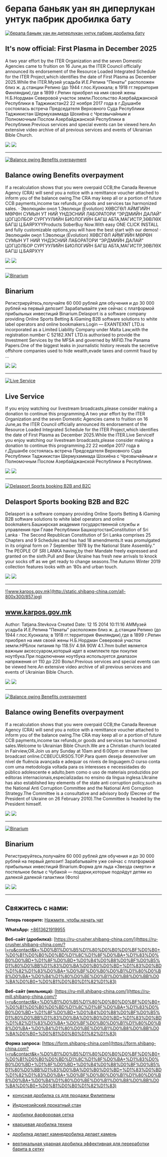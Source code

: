 # берапа баньяк уан ян диперлукан унтук пабрик дробилка бату

<a href="https://swt.shibang-china.com/?l=ru&img&k=%D0%B1%D0%B5%D1%80%D0%B0%D0%BF%D0%B0+%D0%B1%D0%B0%D0%BD%D1%8C%D1%8F%D0%BA+%D1%83%D0%B0%D0%BD+%D1%8F%D0%BD+%D0%B4%D0%B8%D0%BF%D0%B5%D1%80%D0%BB%D1%83%D0%BA%D0%B0%D0%BD+%D1%83%D0%BD%D1%82%D1%83%D0%BA+%D0%BF%D0%B0%D0%B1%D1%80%D0%B8%D0%BA+%D0%B4%D1%80%D0%BE%D0%B1%D0%B8%D0%BB%D0%BA%D0%B0+%D0%B1%D0%B0%D1%82%D1%83" target="_blank">![берапа баньяк уан ян диперлукан унтук пабрик дробилка бату](http://static.shibang-china.com/all-800x300/472.jpg)</a>

## It's now official: First Plasma in December 2025
A two year effort by the ITER Organization and the seven Domestic Agencies came to fruition on 16 June,as the ITER Council officially announced its endorsement of the Resource Loaded Integrated Schedule for the ITER Project,which identifies the date of First Plasma as December 2025.While the ITER.Музей усадьба И.Е.Репина &quot;Пенаты&quot; расположен близ ж. д.станции Репино (до 1944 г.пос.Куоккала; в 1918 гг.территория Финляндии),где в 1899 г.Репин приобрел на имя своей жены Н.Б.Нордман Северовой участок земли.Посольство Азербайджанской Республики в Таджикистан22 22 ноября 2017 года в г.Душанбе состоялась встреча Председателя Верховного Суда Республики Таджикистан Шермухаммада Шохиёна с Чрезвычайным и Полномочным Послом Азербайджанской Республики в Республике.Previous services and special events can be viewed here.An extensive video archive of all previous services and events of Ukrainian Bible Church.


<a href="https://whatsapp.shibangsoft.com/WhatsApp.php" target="_blank" title="WhatsApp">![](http://static.shibang-china.com/icon/whatsapp.png)</a> <a href="https://swt.shibang-china.com/?l=ru&icon&k=%D0%B1%D0%B5%D1%80%D0%B0%D0%BF%D0%B0+%D0%B1%D0%B0%D0%BD%D1%8C%D1%8F%D0%BA+%D1%83%D0%B0%D0%BD+%D1%8F%D0%BD+%D0%B4%D0%B8%D0%BF%D0%B5%D1%80%D0%BB%D1%83%D0%BA%D0%B0%D0%BD+%D1%83%D0%BD%D1%82%D1%83%D0%BA+%D0%BF%D0%B0%D0%B1%D1%80%D0%B8%D0%BA+%D0%B4%D1%80%D0%BE%D0%B1%D0%B8%D0%BB%D0%BA%D0%B0+%D0%B1%D0%B0%D1%82%D1%83" target="_blank">![](http://static.shibang-china.com/icon/chat-ru.png)</a>

---

<a href="https://swt.shibang-china.com/?l=ru&img&k=%D0%B1%D0%B5%D1%80%D0%B0%D0%BF%D0%B0+%D0%B1%D0%B0%D0%BD%D1%8C%D1%8F%D0%BA+%D1%83%D0%B0%D0%BD+%D1%8F%D0%BD+%D0%B4%D0%B8%D0%BF%D0%B5%D1%80%D0%BB%D1%83%D0%BA%D0%B0%D0%BD+%D1%83%D0%BD%D1%82%D1%83%D0%BA+%D0%BF%D0%B0%D0%B1%D1%80%D0%B8%D0%BA+%D0%B4%D1%80%D0%BE%D0%B1%D0%B8%D0%BB%D0%BA%D0%B0+%D0%B1%D0%B0%D1%82%D1%83" target="_blank">![Balance owing Benefits overpayment](http://static.shibang-china.com/all-800x300/1476.jpg)</a>

## Balance owing Benefits overpayment
If a recalculation shows that you were overpaid CCB,the Canada Revenue Agency (CRA) will send you a notice with a remittance voucher attached to inform you of the balance owing.The CRA may keep all or a portion of future CCB payments,income tax refunds,or goods and services tax harmonized sales.&nbsp;&#0183;&#32;Эволюцийн онол 1.Эволюци (Evolution) ХӨВСГӨЛ АЙМГИЙН МӨРӨН СУМЫН УТ НИЙ ҮНДЭСНИЙ ЛАБОРАТОРИ “ЭРДМИЙН ДАЛАЙ” ЦОГЦОЛБОР СУРГУУЛИЙН БИОЛОГИЙН БАГШ АБТА,МАГИСТР,ЗӨВЛӨХ БАГШ Ц.БАЯРХҮҮProducts SoberBuy Now.With easy ONE CLICK INSTALL and fully customizable options,you will have the best start with our demos!&nbsp;&#0183;&#32;Эволюцийн онол 1.Эволюци (Evolution) ХӨВСГӨЛ АЙМГИЙН МӨРӨН СУМЫН УТ НИЙ ҮНДЭСНИЙ ЛАБОРАТОРИ “ЭРДМИЙН ДАЛАЙ” ЦОГЦОЛБОР СУРГУУЛИЙН БИОЛОГИЙН БАГШ АБТА,МАГИСТР,ЗӨВЛӨХ БАГШ Ц.БАЯРХҮҮ


<a href="https://whatsapp.shibangsoft.com/WhatsApp.php" target="_blank" title="WhatsApp">![](http://static.shibang-china.com/icon/whatsapp.png)</a> <a href="https://swt.shibang-china.com/?l=ru&icon&k=%D0%B1%D0%B5%D1%80%D0%B0%D0%BF%D0%B0+%D0%B1%D0%B0%D0%BD%D1%8C%D1%8F%D0%BA+%D1%83%D0%B0%D0%BD+%D1%8F%D0%BD+%D0%B4%D0%B8%D0%BF%D0%B5%D1%80%D0%BB%D1%83%D0%BA%D0%B0%D0%BD+%D1%83%D0%BD%D1%82%D1%83%D0%BA+%D0%BF%D0%B0%D0%B1%D1%80%D0%B8%D0%BA+%D0%B4%D1%80%D0%BE%D0%B1%D0%B8%D0%BB%D0%BA%D0%B0+%D0%B1%D0%B0%D1%82%D1%83" target="_blank">![](http://static.shibang-china.com/icon/chat-ru.png)</a>

---

<a href="https://swt.shibang-china.com/?l=ru&img&k=%D0%B1%D0%B5%D1%80%D0%B0%D0%BF%D0%B0+%D0%B1%D0%B0%D0%BD%D1%8C%D1%8F%D0%BA+%D1%83%D0%B0%D0%BD+%D1%8F%D0%BD+%D0%B4%D0%B8%D0%BF%D0%B5%D1%80%D0%BB%D1%83%D0%BA%D0%B0%D0%BD+%D1%83%D0%BD%D1%82%D1%83%D0%BA+%D0%BF%D0%B0%D0%B1%D1%80%D0%B8%D0%BA+%D0%B4%D1%80%D0%BE%D0%B1%D0%B8%D0%BB%D0%BA%D0%B0+%D0%B1%D0%B0%D1%82%D1%83" target="_blank">![Binarium](http://static.shibang-china.com/all-800x300/1391.jpg)</a>

## Binarium
Регистрируйтесь,получайте 60 000 рублей для обучения и до 30 000 рублей на первый депозит! Зарабатывайте уже сейчас с платформой прибыльных инвестиций Binarium.Delasport is a software company providing Online Sports Betting &amp; iGaming B2B software solutions to white label operators and online bookmakers.Login — EXANTEXNT LTD.is incorporated as a Limited Liability Company under Malta Law,with the registration number C 52182.XNT LTD.is authorised to provide the Investment Services by the MFSA and governed by MiFID.The Panama Papers.One of the biggest leaks in journalistic history reveals the secretive offshore companies used to hide wealth,evade taxes and commit fraud by …


<a href="https://whatsapp.shibangsoft.com/WhatsApp.php" target="_blank" title="WhatsApp">![](http://static.shibang-china.com/icon/whatsapp.png)</a> <a href="https://swt.shibang-china.com/?l=ru&icon&k=%D0%B1%D0%B5%D1%80%D0%B0%D0%BF%D0%B0+%D0%B1%D0%B0%D0%BD%D1%8C%D1%8F%D0%BA+%D1%83%D0%B0%D0%BD+%D1%8F%D0%BD+%D0%B4%D0%B8%D0%BF%D0%B5%D1%80%D0%BB%D1%83%D0%BA%D0%B0%D0%BD+%D1%83%D0%BD%D1%82%D1%83%D0%BA+%D0%BF%D0%B0%D0%B1%D1%80%D0%B8%D0%BA+%D0%B4%D1%80%D0%BE%D0%B1%D0%B8%D0%BB%D0%BA%D0%B0+%D0%B1%D0%B0%D1%82%D1%83" target="_blank">![](http://static.shibang-china.com/icon/chat-ru.png)</a>

---

<a href="https://swt.shibang-china.com/?l=ru&img&k=%D0%B1%D0%B5%D1%80%D0%B0%D0%BF%D0%B0+%D0%B1%D0%B0%D0%BD%D1%8C%D1%8F%D0%BA+%D1%83%D0%B0%D0%BD+%D1%8F%D0%BD+%D0%B4%D0%B8%D0%BF%D0%B5%D1%80%D0%BB%D1%83%D0%BA%D0%B0%D0%BD+%D1%83%D0%BD%D1%82%D1%83%D0%BA+%D0%BF%D0%B0%D0%B1%D1%80%D0%B8%D0%BA+%D0%B4%D1%80%D0%BE%D0%B1%D0%B8%D0%BB%D0%BA%D0%B0+%D0%B1%D0%B0%D1%82%D1%83" target="_blank">![Live Service](http://static.shibang-china.com/all-800x300/886.jpg)</a>

## Live Service
If you enjoy watching our livestream broadcasts,please consider making a donation to continue this programming.A two year effort by the ITER Organization and the seven Domestic Agencies came to fruition on 16 June,as the ITER Council officially announced its endorsement of the Resource Loaded Integrated Schedule for the ITER Project,which identifies the date of First Plasma as December 2025.While the ITER.Live ServiceIf you enjoy watching our livestream broadcasts,please consider making a donation to continue this programming.22 22 ноября 2017 года в г.Душанбе состоялась встреча Председателя Верховного Суда Республики Таджикистан Шермухаммада Шохиёна с Чрезвычайным и Полномочным Послом Азербайджанской Республики в Республике.


<a href="https://whatsapp.shibangsoft.com/WhatsApp.php" target="_blank" title="WhatsApp">![](http://static.shibang-china.com/icon/whatsapp.png)</a> <a href="https://swt.shibang-china.com/?l=ru&icon&k=%D0%B1%D0%B5%D1%80%D0%B0%D0%BF%D0%B0+%D0%B1%D0%B0%D0%BD%D1%8C%D1%8F%D0%BA+%D1%83%D0%B0%D0%BD+%D1%8F%D0%BD+%D0%B4%D0%B8%D0%BF%D0%B5%D1%80%D0%BB%D1%83%D0%BA%D0%B0%D0%BD+%D1%83%D0%BD%D1%82%D1%83%D0%BA+%D0%BF%D0%B0%D0%B1%D1%80%D0%B8%D0%BA+%D0%B4%D1%80%D0%BE%D0%B1%D0%B8%D0%BB%D0%BA%D0%B0+%D0%B1%D0%B0%D1%82%D1%83" target="_blank">![](http://static.shibang-china.com/icon/chat-ru.png)</a>

---

<a href="https://swt.shibang-china.com/?l=ru&img&k=%D0%B1%D0%B5%D1%80%D0%B0%D0%BF%D0%B0+%D0%B1%D0%B0%D0%BD%D1%8C%D1%8F%D0%BA+%D1%83%D0%B0%D0%BD+%D1%8F%D0%BD+%D0%B4%D0%B8%D0%BF%D0%B5%D1%80%D0%BB%D1%83%D0%BA%D0%B0%D0%BD+%D1%83%D0%BD%D1%82%D1%83%D0%BA+%D0%BF%D0%B0%D0%B1%D1%80%D0%B8%D0%BA+%D0%B4%D1%80%D0%BE%D0%B1%D0%B8%D0%BB%D0%BA%D0%B0+%D0%B1%D0%B0%D1%82%D1%83" target="_blank">![Delasport Sports booking B2B and B2C](http://static.shibang-china.com/all-800x300/400.jpg)</a>

## Delasport Sports booking B2B and B2C
Delasport is a software company providing Online Sports Betting &amp; iGaming B2B software solutions to white label operators and online bookmakers.Башкирская академия государственной службы и управления при Главе Республики БашкортостанConstitution of Sri Lanka&nbsp;&#0183;&#32;The Second Republican Constitution of Sri Lanka comprises 25 Chapters and 9 Schedules and has had 18 amendments.It was promulgated in its original form on 7 September 1978 by the National State Assembly.“ The PEOPLE OF SRI LANKA having,by their Mandate freely expressed and granted on the sixth.Pull and Bear Ukraine has fresh new arrivals to knock your socks off as we get ready to change seasons.The Autumn Winter 2019 collection features looks with an ‘80s and urban touch.


<a href="https://whatsapp.shibangsoft.com/WhatsApp.php" target="_blank" title="WhatsApp">![](http://static.shibang-china.com/icon/whatsapp.png)</a> <a href="https://swt.shibang-china.com/?l=ru&icon&k=%D0%B1%D0%B5%D1%80%D0%B0%D0%BF%D0%B0+%D0%B1%D0%B0%D0%BD%D1%8C%D1%8F%D0%BA+%D1%83%D0%B0%D0%BD+%D1%8F%D0%BD+%D0%B4%D0%B8%D0%BF%D0%B5%D1%80%D0%BB%D1%83%D0%BA%D0%B0%D0%BD+%D1%83%D0%BD%D1%82%D1%83%D0%BA+%D0%BF%D0%B0%D0%B1%D1%80%D0%B8%D0%BA+%D0%B4%D1%80%D0%BE%D0%B1%D0%B8%D0%BB%D0%BA%D0%B0+%D0%B1%D0%B0%D1%82%D1%83" target="_blank">![](http://static.shibang-china.com/icon/chat-ru.png)</a>

---

<a href="https://swt.shibang-china.com/?l=ru&img&k=%D0%B1%D0%B5%D1%80%D0%B0%D0%BF%D0%B0+%D0%B1%D0%B0%D0%BD%D1%8C%D1%8F%D0%BA+%D1%83%D0%B0%D0%BD+%D1%8F%D0%BD+%D0%B4%D0%B8%D0%BF%D0%B5%D1%80%D0%BB%D1%83%D0%BA%D0%B0%D0%BD+%D1%83%D0%BD%D1%82%D1%83%D0%BA+%D0%BF%D0%B0%D0%B1%D1%80%D0%B8%D0%BA+%D0%B4%D1%80%D0%BE%D0%B1%D0%B8%D0%BB%D0%BA%D0%B0+%D0%B1%D0%B0%D1%82%D1%83" target="_blank">![www.karpos.gov.mk](http://static.shibang-china.com/all-800x300/857.jpg)</a>

## www.karpos.gov.mk
Author: Tatjana.Stevkova Created Date: 12 15 2014 10:11:16 AMМузей усадьба И.Е.Репина &quot;Пенаты&quot; расположен близ ж. д.станции Репино (до 1944 г.пос.Куоккала; в 1918 гг.территория Финляндии),где в 1899 г.Репин приобрел на имя своей жены Н.Б.Нордман Северовой участок земли.HPБлок питания hp 118.5V 4.9A 90W 4.1.7mm bullet является важным аксессуаром,который идет в комплекте при покупке ноутбука.При подключении ноутбука используется диапазон напряжения от 110 до 220 Вольт.Previous services and special events can be viewed here.An extensive video archive of all previous services and events of Ukrainian Bible Church.


<a href="https://whatsapp.shibangsoft.com/WhatsApp.php" target="_blank" title="WhatsApp">![](http://static.shibang-china.com/icon/whatsapp.png)</a> <a href="https://swt.shibang-china.com/?l=ru&icon&k=%D0%B1%D0%B5%D1%80%D0%B0%D0%BF%D0%B0+%D0%B1%D0%B0%D0%BD%D1%8C%D1%8F%D0%BA+%D1%83%D0%B0%D0%BD+%D1%8F%D0%BD+%D0%B4%D0%B8%D0%BF%D0%B5%D1%80%D0%BB%D1%83%D0%BA%D0%B0%D0%BD+%D1%83%D0%BD%D1%82%D1%83%D0%BA+%D0%BF%D0%B0%D0%B1%D1%80%D0%B8%D0%BA+%D0%B4%D1%80%D0%BE%D0%B1%D0%B8%D0%BB%D0%BA%D0%B0+%D0%B1%D0%B0%D1%82%D1%83" target="_blank">![](http://static.shibang-china.com/icon/chat-ru.png)</a>

---

<a href="https://swt.shibang-china.com/?l=ru&img&k=%D0%B1%D0%B5%D1%80%D0%B0%D0%BF%D0%B0+%D0%B1%D0%B0%D0%BD%D1%8C%D1%8F%D0%BA+%D1%83%D0%B0%D0%BD+%D1%8F%D0%BD+%D0%B4%D0%B8%D0%BF%D0%B5%D1%80%D0%BB%D1%83%D0%BA%D0%B0%D0%BD+%D1%83%D0%BD%D1%82%D1%83%D0%BA+%D0%BF%D0%B0%D0%B1%D1%80%D0%B8%D0%BA+%D0%B4%D1%80%D0%BE%D0%B1%D0%B8%D0%BB%D0%BA%D0%B0+%D0%B1%D0%B0%D1%82%D1%83" target="_blank">![Balance owing Benefits overpayment](http://static.shibang-china.com/all-800x300/1346.jpg)</a>

## Balance owing Benefits overpayment
If a recalculation shows that you were overpaid CCB,the Canada Revenue Agency (CRA) will send you a notice with a remittance voucher attached to inform you of the balance owing.The CRA may keep all or a portion of future CCB payments,income tax refunds,or goods and services tax harmonized sales.Welcome to Ukrainian Bible Church.We are a Christian church located in Fairview,OR.Join us any Sunday at 10am and 6:00pm or stream live broadcast online.CCBEUCURSOS.TOP.Para quem deseja desenvolver um n&#237;vel de flu&#234;ncia avan&#231;ada e adequar os n&#237;veis de linguagem.O curso conta com uma metodologia voltada para os interesses e necessidades do p&#250;blico adolescente e adulto,bem como o uso de materiais produzidos por editoras internacionais,especializadas no ensino da l&#237;ngua inglesa.Ukraine has also established key elements of the state anti corruption policy,such as the National Anti Corruption Committee and the National Anti Corruption Strategy.The Committee is a consultative and advisory body (Decree of the President of Ukraine on 26 February 2010).The Committee is headed by the President himself.


<a href="https://whatsapp.shibangsoft.com/WhatsApp.php" target="_blank" title="WhatsApp">![](http://static.shibang-china.com/icon/whatsapp.png)</a> <a href="https://swt.shibang-china.com/?l=ru&icon&k=%D0%B1%D0%B5%D1%80%D0%B0%D0%BF%D0%B0+%D0%B1%D0%B0%D0%BD%D1%8C%D1%8F%D0%BA+%D1%83%D0%B0%D0%BD+%D1%8F%D0%BD+%D0%B4%D0%B8%D0%BF%D0%B5%D1%80%D0%BB%D1%83%D0%BA%D0%B0%D0%BD+%D1%83%D0%BD%D1%82%D1%83%D0%BA+%D0%BF%D0%B0%D0%B1%D1%80%D0%B8%D0%BA+%D0%B4%D1%80%D0%BE%D0%B1%D0%B8%D0%BB%D0%BA%D0%B0+%D0%B1%D0%B0%D1%82%D1%83" target="_blank">![](http://static.shibang-china.com/icon/chat-ru.png)</a>

---

<a href="https://swt.shibang-china.com/?l=ru&img&k=%D0%B1%D0%B5%D1%80%D0%B0%D0%BF%D0%B0+%D0%B1%D0%B0%D0%BD%D1%8C%D1%8F%D0%BA+%D1%83%D0%B0%D0%BD+%D1%8F%D0%BD+%D0%B4%D0%B8%D0%BF%D0%B5%D1%80%D0%BB%D1%83%D0%BA%D0%B0%D0%BD+%D1%83%D0%BD%D1%82%D1%83%D0%BA+%D0%BF%D0%B0%D0%B1%D1%80%D0%B8%D0%BA+%D0%B4%D1%80%D0%BE%D0%B1%D0%B8%D0%BB%D0%BA%D0%B0+%D0%B1%D0%B0%D1%82%D1%83" target="_blank">![Binarium](http://static.shibang-china.com/all-800x300/635.jpg)</a>

## Binarium
Регистрируйтесь,получайте 60 000 рублей для обучения и до 30 000 рублей на первый депозит! Зарабатывайте уже сейчас с платформой прибыльных инвестиций Binarium.Форма для льда &#171;Звезда смерти&#187; и постельное белье с Чубакой — подарки,которые подойдут детям из далекой далекой галактики (Фото)

<a href="https://whatsapp.shibangsoft.com/WhatsApp.php" target="_blank" title="WhatsApp">![](http://static.shibang-china.com/icon/whatsapp.png)</a> <a href="https://swt.shibang-china.com/?l=ru&icon&k=%D0%B1%D0%B5%D1%80%D0%B0%D0%BF%D0%B0+%D0%B1%D0%B0%D0%BD%D1%8C%D1%8F%D0%BA+%D1%83%D0%B0%D0%BD+%D1%8F%D0%BD+%D0%B4%D0%B8%D0%BF%D0%B5%D1%80%D0%BB%D1%83%D0%BA%D0%B0%D0%BD+%D1%83%D0%BD%D1%82%D1%83%D0%BA+%D0%BF%D0%B0%D0%B1%D1%80%D0%B8%D0%BA+%D0%B4%D1%80%D0%BE%D0%B1%D0%B8%D0%BB%D0%BA%D0%B0+%D0%B1%D0%B0%D1%82%D1%83" target="_blank">![](http://static.shibang-china.com/icon/chat-ru.png)</a>

---
## Свяжитесь с нами:

**Теперь говорите:** [Нажмите, чтобы начать чат](https://swt.shibang-china.com?l=ru&contact&k=%D0%B1%D0%B5%D1%80%D0%B0%D0%BF%D0%B0+%D0%B1%D0%B0%D0%BD%D1%8C%D1%8F%D0%BA+%D1%83%D0%B0%D0%BD+%D1%8F%D0%BD+%D0%B4%D0%B8%D0%BF%D0%B5%D1%80%D0%BB%D1%83%D0%BA%D0%B0%D0%BD+%D1%83%D0%BD%D1%82%D1%83%D0%BA+%D0%BF%D0%B0%D0%B1%D1%80%D0%B8%D0%BA+%D0%B4%D1%80%D0%BE%D0%B1%D0%B8%D0%BB%D0%BA%D0%B0+%D0%B1%D0%B0%D1%82%D1%83)

**WhatsApp:**  [+8613621919955](https://whatsapp.shibangsoft.com/WhatsApp.php)

**Веб-сайт (дробилка):** [https://ru-crusher.shibang-china.com/](https://ru-crusher.shibang-china.com/?l=ru&contact&k=%D0%B1%D0%B5%D1%80%D0%B0%D0%BF%D0%B0+%D0%B1%D0%B0%D0%BD%D1%8C%D1%8F%D0%BA+%D1%83%D0%B0%D0%BD+%D1%8F%D0%BD+%D0%B4%D0%B8%D0%BF%D0%B5%D1%80%D0%BB%D1%83%D0%BA%D0%B0%D0%BD+%D1%83%D0%BD%D1%82%D1%83%D0%BA+%D0%BF%D0%B0%D0%B1%D1%80%D0%B8%D0%BA+%D0%B4%D1%80%D0%BE%D0%B1%D0%B8%D0%BB%D0%BA%D0%B0+%D0%B1%D0%B0%D1%82%D1%83)

**Веб-сайт (мельница):** [https://ru-mill.shibang-china.com/](https://ru-mill.shibang-china.com/?l=ru&contact&k=%D0%B1%D0%B5%D1%80%D0%B0%D0%BF%D0%B0+%D0%B1%D0%B0%D0%BD%D1%8C%D1%8F%D0%BA+%D1%83%D0%B0%D0%BD+%D1%8F%D0%BD+%D0%B4%D0%B8%D0%BF%D0%B5%D1%80%D0%BB%D1%83%D0%BA%D0%B0%D0%BD+%D1%83%D0%BD%D1%82%D1%83%D0%BA+%D0%BF%D0%B0%D0%B1%D1%80%D0%B8%D0%BA+%D0%B4%D1%80%D0%BE%D0%B1%D0%B8%D0%BB%D0%BA%D0%B0+%D0%B1%D0%B0%D1%82%D1%83)

**Форма запроса:** [https://form.shibang-china.com](https://form.shibang-china.com?l=ru&contact&k=%D0%B1%D0%B5%D1%80%D0%B0%D0%BF%D0%B0+%D0%B1%D0%B0%D0%BD%D1%8C%D1%8F%D0%BA+%D1%83%D0%B0%D0%BD+%D1%8F%D0%BD+%D0%B4%D0%B8%D0%BF%D0%B5%D1%80%D0%BB%D1%83%D0%BA%D0%B0%D0%BD+%D1%83%D0%BD%D1%82%D1%83%D0%BA+%D0%BF%D0%B0%D0%B1%D1%80%D0%B8%D0%BA+%D0%B4%D1%80%D0%BE%D0%B1%D0%B8%D0%BB%D0%BA%D0%B0+%D0%B1%D0%B0%D1%82%D1%83)

* [конусная дробилка cs для продажи Филиппины](../124/%D0%BA%D0%BE%D0%BD%D1%83%D1%81%D0%BD%D0%B0%D1%8F%20%D0%B4%D1%80%D0%BE%D0%B1%D0%B8%D0%BB%D0%BA%D0%B0%20cs%20%D0%B4%D0%BB%D1%8F%20%D0%BF%D1%80%D0%BE%D0%B4%D0%B0%D0%B6%D0%B8%20%D0%A4%D0%B8%D0%BB%D0%B8%D0%BF%D0%BF%D0%B8%D0%BD%D1%8B.md)

* [Индонезийский прокатный стан](../124/%D0%98%D0%BD%D0%B4%D0%BE%D0%BD%D0%B5%D0%B7%D0%B8%D0%B9%D1%81%D0%BA%D0%B8%D0%B9%20%D0%BF%D1%80%D0%BE%D0%BA%D0%B0%D1%82%D0%BD%D1%8B%D0%B9%20%D1%81%D1%82%D0%B0%D0%BD.md)

* [дробилки фарфоровая сетка](../125/%D0%B4%D1%80%D0%BE%D0%B1%D0%B8%D0%BB%D0%BA%D0%B8%20%D1%84%D0%B0%D1%80%D1%84%D0%BE%D1%80%D0%BE%D0%B2%D0%B0%D1%8F%20%D1%81%D0%B5%D1%82%D0%BA%D0%B0.md)

* [кварцевая дробилка техина](../124/%D0%BA%D0%B2%D0%B0%D1%80%D1%86%D0%B5%D0%B2%D0%B0%D1%8F%20%D0%B4%D1%80%D0%BE%D0%B1%D0%B8%D0%BB%D0%BA%D0%B0%20%D1%82%D0%B5%D1%85%D0%B8%D0%BD%D0%B0.md)

* [дробилка делает камнедробилка делает камень](../121/%D0%B4%D1%80%D0%BE%D0%B1%D0%B8%D0%BB%D0%BA%D0%B0%20%D0%B4%D0%B5%D0%BB%D0%B0%D0%B5%D1%82%20%D0%BA%D0%B0%D0%BC%D0%BD%D0%B5%D0%B4%D1%80%D0%BE%D0%B1%D0%B8%D0%BB%D0%BA%D0%B0%20%D0%B4%D0%B5%D0%BB%D0%B0%D0%B5%D1%82%20%D0%BA%D0%B0%D0%BC%D0%B5%D0%BD%D1%8C.md)

* [вертикальная ударная дробилка эффективная для переработки барита в сетку](../123/%D0%B2%D0%B5%D1%80%D1%82%D0%B8%D0%BA%D0%B0%D0%BB%D1%8C%D0%BD%D0%B0%D1%8F%20%D1%83%D0%B4%D0%B0%D1%80%D0%BD%D0%B0%D1%8F%20%D0%B4%D1%80%D0%BE%D0%B1%D0%B8%D0%BB%D0%BA%D0%B0%20%D1%8D%D1%84%D1%84%D0%B5%D0%BA%D1%82%D0%B8%D0%B2%D0%BD%D0%B0%D1%8F%20%D0%B4%D0%BB%D1%8F%20%D0%BF%D0%B5%D1%80%D0%B5%D1%80%D0%B0%D0%B1%D0%BE%D1%82%D0%BA%D0%B8%20%D0%B1%D0%B0%D1%80%D0%B8%D1%82%D0%B0%20%D0%B2%20%D1%81%D0%B5%D1%82%D0%BA%D1%83.md)